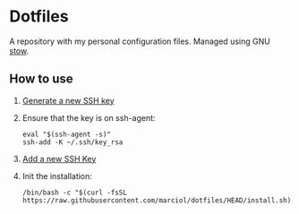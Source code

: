# Dotfiles

A repository with my personal configuration files. Managed using GNU
[stow][stow].

## How to use

1. [Generate a new SSH key](https://docs.github.com/en/authentication/connecting-to-github-with-ssh/generating-a-new-ssh-key-and-adding-it-to-the-ssh-agent)

2. Ensure that the key is on ssh-agent:
    ```shell
    eval "$(ssh-agent -s)"
    ssh-add -K ~/.ssh/key_rsa

    ```
3. [Add a new SSH Key](https://docs.github.com/en/authentication/connecting-to-github-with-ssh/adding-a-new-ssh-key-to-your-github-account)

4. Init the installation:

    ```shell
    /bin/bash -c "$(curl -fsSL https://raw.githubusercontent.com/marciol/dotfiles/HEAD/install.sh)"
    ```

[stow]: https://www.gnu.org/software/stow/

